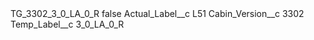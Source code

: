 <?xml version="1.0" encoding="UTF-8"?>
<CustomMetadata xmlns="http://soap.sforce.com/2006/04/metadata" xmlns:xsi="http://www.w3.org/2001/XMLSchema-instance" xmlns:xsd="http://www.w3.org/2001/XMLSchema">
    <label>TG_3302_3_0_LA_0_R</label>
    <protected>false</protected>
    <values>
        <field>Actual_Label__c</field>
        <value xsi:type="xsd:string">L51</value>
    </values>
    <values>
        <field>Cabin_Version__c</field>
        <value xsi:type="xsd:string">3302</value>
    </values>
    <values>
        <field>Temp_Label__c</field>
        <value xsi:type="xsd:string">3_0_LA_0_R</value>
    </values>
</CustomMetadata>
